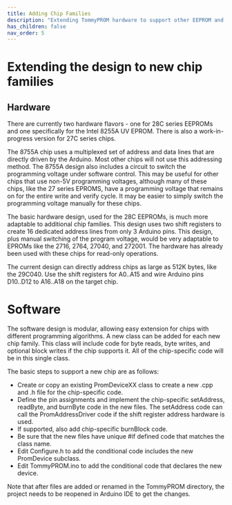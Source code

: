 ```yaml
---
title: Adding Chip Families
description: "Extending TommyPROM hardware to support other EEPROM and EPROM chips"
has_children: false
nav_order: 5
---
```


# Extending the design to new chip families

## Hardware

There are currently two hardware flavors - one for 28C series EEPROMs and one specifically
for the Intel 8255A UV EPROM. There is also a work-in-progress version for 27C series
chips.

The 8755A chip uses a multiplexed set of address and data lines that are directly driven
by the Arduino. Most other chips will not use this addressing method. The 8755A design
also includes a circuit to switch the programming voltage under software control.  This
may be useful for other chips that use non-5V programming voltages, although many of these
chips, like the 27 series EPROMS, have a programming voltage that remains on for the
entire write and verify cycle. It may be easier to simply switch the programming voltage
manually for these chips.

The basic hardware design, used for the 28C EEPROMs, is much more adaptable to additional
chip families. This design uses two shift registers to create 16 dedicated address lines
from only 3 Arduino pins. This design, plus manual switching of the program voltage, would
be very adaptable to EPROMs like the 2716, 2764, 27040, and 272001. The hardware has
already been used with these chips for read-only operations.

The current design can directly address chips as large as 512K bytes, like the 29C040.
Use the shift registers for A0..A15 and wire Arduino pins D10..D12 to A16..A18 on the
target chip.

# Software

The software design is modular, allowing easy extension for chips with different
programming algorithms.  A new class can be added for each new chip family. This class
will include code for byte reads, byte writes, and optional block writes if the chip
supports it.  All of the chip-specific code will be in this single class.

The basic steps to support a new chip are as follows:
* Create or copy an existing PromDeviceXX class to create a new .cpp and .h file for the
chip-specific code.
* Define the pin assignments and implement the chip-specific setAddress, readByte, and
burnByte code in the new files. The setAddress code can call the PromAddressDriver code if
the shift register address hardware is used.
* If supported, also add chip-specific burnBlock code.
* Be sure that the new files have unique #if defined code that matches the class name.
* Edit Configure.h to add the conditional code includes the new PromDevice subclass.
* Edit TommyPROM.ino to add the conditional code that declares the new device.

Note that after files are added or renamed in the TommyPROM directory, the project needs
to be reopened in Arduino IDE to get the changes.
